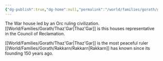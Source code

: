 ```yaml
---
{"dg-publish":true,"dg-home":null,"permalink":"/world/families/gorath/gorath/","dgPassFrontmatter":true,"created":"2025-03-10T17:33:20.832-04:00","updated":"2025-03-16T19:08:58.928-04:00"}
---
```



The War house led by an Orc ruling civilization. [[World/Families/Gorath/Thaz'Gar\|Thaz'Gar]] is this houses representative in the Council of Reclamation. 

[[World/Families/Gorath/Thaz'Gar\|Thaz'Gar]] is the most peaceful ruler [[World/Families/Gorath/Rakkarn/Rakkarn\|Rakkarn]] has known since its founding 150 years ago. 